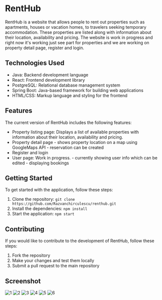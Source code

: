 # RentHub

RentHub is a website that allows people to rent out properties such as apartments, houses or vacation homes, to travelers seeking temporary accommodation. These properties are listed along with information about their location, availability and pricing. The website is work in progress and right now it's working just see part for properties and we are working on property detail page, register and login.

## Technologies Used

- Java: Backend development language
- React: Frontend development library
- PostgreSQL: Relational database management system
- Spring Boot: Java-based framework for building web applications
- HTML/CSS: Markup language and styling for the frontend

## Features

The current version of RentHub includes the following features:

- Property listing page: Displays a list of available properties with information about their location, availability and pricing.
- Property detail page
      - shows property location on a map using GoogleMaps API
      - reservation can be created
- Register and login
- User page: Work in progress.
      - currently showing user info which can be edited
      - displaying bookings

## Getting Started

To get started with the application, follow these steps:

1. Clone the repository: `git clone https://github.com/Razvanchirculescu/renthub.git`
2. Install the dependencies: `npm install`
3. Start the application: `npm start`

## Contributing

If you would like to contribute to the development of RentHub, follow these steps:

1. Fork the repository
2. Make your changes and test them locally
3. Submit a pull request to the main repository

## Screenshot



![1](https://drive.google.com/uc?id=1iF5WHNFftlbwjFnkCGBlzQaZ08CJrpQR)
![2](https://drive.google.com/uc?id=1gvYrk-MExF3WxC4NSz1T80P9eiDCoSHi)
![3](https://drive.google.com/uc?id=17qEiRXQIw5gdHSGmZl_Dz646E3lBjxCc)
![4](https://drive.google.com/uc?id=1Eg--f9g1wa8In-6eMk3R7QwbTIE6EVnG)
![5](https://drive.google.com/uc?id=1sJYzxMO_J3pkHS9wU1atbqbd3VWUY6Ew)
![6](https://drive.google.com/uc?id=1QWUAAgqEXHUihNdk44_J_qQZTFgILrvb)

